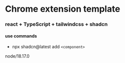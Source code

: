 # Chrome extension template
### react + TypeScript + tailwindcss + shadcn

#### use commands
- npx shadcn@latest add `<component>`

node/18.17.0
